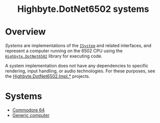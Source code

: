 <h1 align="center">Highbyte.DotNet6502 systems</h1>

# Overview
_Systems_ are implementations of the  [```ISystem```](../Highbyte.DotNet6502/Systems/ISystem.cs) and related interfaces, and represent a computer running on the 6502 CPU using the [```Highbyte.DotNet6502```](../Highbyte.DotNet6502/CPU_LIBRARY.md) library for executing code.

A system implementation does not have any dependencies to specific rendering, input handling, or audio technologies. For these purposes, see the [Highbyte.DotNet6502.Impl.*](../Highbyte.DotNet6502.Impl/RENDER_INPUT_AUDIO.md) projects.

# Systems
- [Commodore 64](SYSTEMS_C64.md)
- [Generic computer](SYSTEMS_GENERIC.md)
